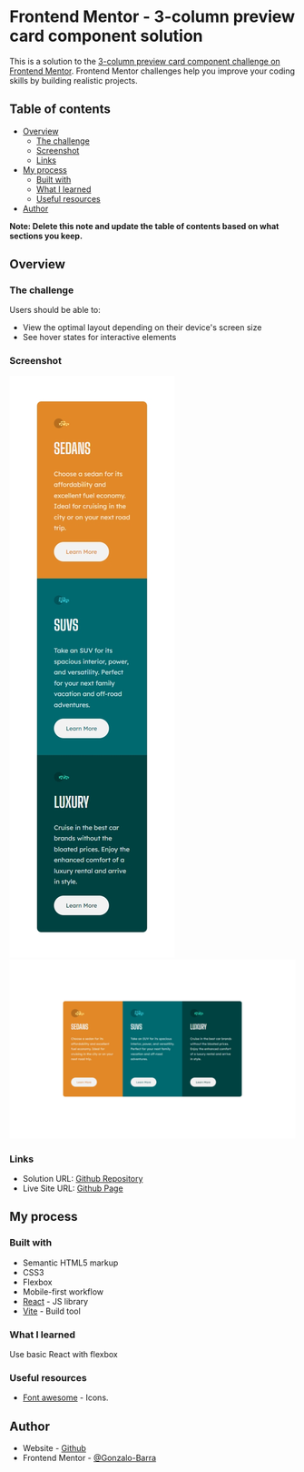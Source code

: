 # Frontend Mentor - 3-column preview card component solution

This is a solution to the [3-column preview card component challenge on Frontend Mentor](https://www.frontendmentor.io/challenges/3column-preview-card-component-pH92eAR2-). Frontend Mentor challenges help you improve your coding skills by building realistic projects. 

## Table of contents

- [Overview](#overview)
  - [The challenge](#the-challenge)
  - [Screenshot](#screenshot)
  - [Links](#links)
- [My process](#my-process)
  - [Built with](#built-with)
  - [What I learned](#what-i-learned)
  - [Useful resources](#useful-resources)
- [Author](#author)

**Note: Delete this note and update the table of contents based on what sections you keep.**

## Overview

### The challenge

Users should be able to:

- View the optimal layout depending on their device's screen size
- See hover states for interactive elements

### Screenshot

![](./preview/1.jpeg)
![](./preview/2.jpeg)


### Links

- Solution URL: [Github Repository](https://github.com/Gonzalo-Barra/3-column-preview-card-component)
- Live Site URL: [Github Page](https://gonzalo-barra.github.io/3-column-preview-card-component/)

## My process

### Built with

- Semantic HTML5 markup
- CSS3
- Flexbox
- Mobile-first workflow
- [React](https://reactjs.org/) - JS library
- [Vite](https://vitejs.dev/) - Build tool


### What I learned

Use basic React with flexbox


### Useful resources

- [Font awesome](https://fontawesome.com/) - Icons.


## Author

- Website - [Github](https://github.com/Gonzalo-Barra)
- Frontend Mentor - [@Gonzalo-Barra](https://www.frontendmentor.io/profile/Gonzalo-Barra)
